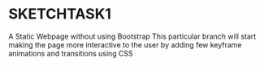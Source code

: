 # SKETCHTASK1
A Static Webpage without using Bootstrap
This particular branch will start making the page more interactive to the user by adding few keyframe animations and transitions using CSS
